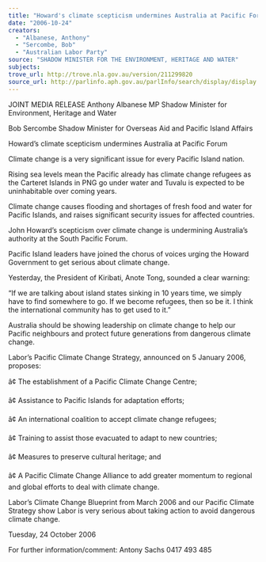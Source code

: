 ```yaml
---
title: "Howard's climate scepticism undermines Australia at Pacific Forum."
date: "2006-10-24"
creators:
  - "Albanese, Anthony"
  - "Sercombe, Bob"
  - "Australian Labor Party"
source: "SHADOW MINISTER FOR THE ENVIRONMENT, HERITAGE AND WATER"
subjects:
trove_url: http://trove.nla.gov.au/version/211299820
source_url: http://parlinfo.aph.gov.au/parlInfo/search/display/display.w3p;query=Id%3A%22media/pressrel/VN8L6%22
---
```


 

 

 

 

 JOINT MEDIA RELEASE   Anthony Albanese MP  Shadow Minister for Environment, Heritage and Water   

 Bob Sercombe  Shadow Minister for Overseas Aid and Pacific Island Affairs   

 Howard’s climate scepticism undermines Australia at Pacific  Forum   

 Climate change is a very significant issue for every Pacific Island nation.   

 Rising sea levels mean the Pacific already has climate change refugees as the  Carteret Islands in PNG go under water and Tuvalu is expected to be  uninhabitable over coming years.   

 Climate change causes flooding and shortages of fresh food and water for Pacific  Islands, and raises significant security issues for affected countries.     

 John Howard’s scepticism over climate change is undermining Australia’s  authority at the South Pacific Forum.   

 Pacific Island leaders have joined the chorus of voices urging the Howard  Government to get serious about climate change.   

 Yesterday, the President of Kiribati, Anote Tong, sounded a clear warning:   

 “If we are talking about island states sinking in 10 years time, we simply  have to find somewhere to go.  If we become refugees, then so be it.  I think  the international community has to get used to it.”   

 Australia should be showing leadership on climate change to help our Pacific  neighbours and protect future generations from dangerous climate change.    

 Labor’s Pacific Climate Change Strategy, announced on 5 January 2006,  proposes:  

 â¢ The establishment of a Pacific Climate Change Centre;  

 â¢ Assistance to Pacific Islands for adaptation efforts;  

 â¢ An international coalition to accept climate change refugees;  

 â¢ Training to assist those evacuated to adapt to new countries;  

 â¢ Measures to preserve cultural heritage; and  

 â¢ A Pacific Climate Change Alliance to add greater momentum to regional  and global efforts to deal with climate change. 

 

 Labor’s Climate Change Blueprint from March 2006 and our Pacific Climate  Strategy show Labor is very serious about taking action to avoid dangerous  climate change.   

 

 Tuesday, 24 October 2006 

 For further information/comment: Antony Sachs 0417 493 485 

 

 

 

